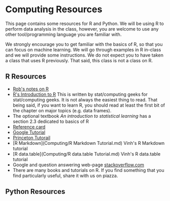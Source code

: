 # Computing Resources

This page contains some resources for R and Python. We will be using R
to perform data analysis in the class, however, you are welcome to use
any other tool/programming language you are familiar with.

We strongly encourage you to get familiar with the basics of R, so
that you can focus on machine learning.  We will go through examples
in R in-class and we will provide some instructions.  We do not expect
you to have taken a class that uses R previously. That said, this
class is not a class on R.

## R Resources 

- [Rob's notes on R](http://www.rob-mcculloch.org/2015_exec_data_mining/Simple-R-Introduction.pdf)
- [R's Introduction to R](http://www.rob-mcculloch.org/2015_exec_data_mining/R-intro.pdf) This is written by stat/computing geeks for stat/computing geeks. It is not always the easiest thing to read. That being said, if you want to learn R, you should read at least the first bit of the chapter on major topics (e.g. data frames). 
- The optional textbook *An introduction to statistical learning* has a section 2.3 dedicated to basics of R
- [Reference card](https://cran.r-project.org/doc/contrib/Short-refcard.pdf)
- [Google Tutorial](https://www.youtube.com/playlist?list=PLOU2XLYxmsIK9qQfztXeybpHvru-TrqAP)
- [Princeton Tutorail](http://data.princeton.edu/R)
- [R Markdown](Computing/R Markdown Tutorial.md) Vinh's R Markdown tutorial
- [R data.table](Computing/R data.table Tutorial.md) Vinh's R data.table tutorial
- Google and question answering web-page [stackoverflow.com](http://stackoverflow.com/)
- There are many books and tutorials on R. If you find something that you find particularly useful, share it with us on piazza.

## Python Resources

